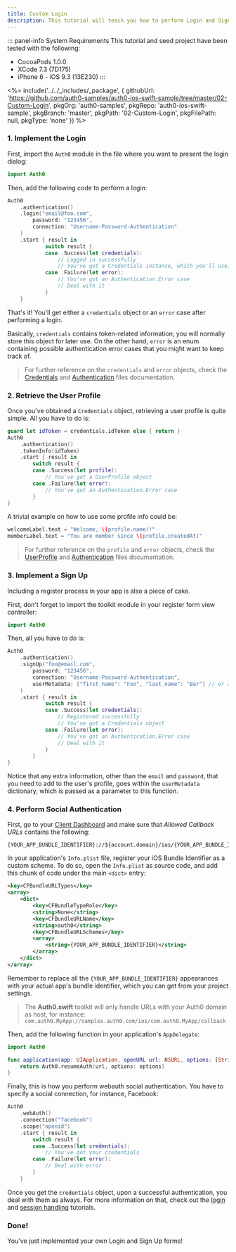```yaml
---
title: Custom Login
description: This tutorial will teach you how to perform Login and Sign Up by using your own View Controllers, without using the Lock widget interface.
---
```


::: panel-info System Requirements
This tutorial and seed project have been tested with the following:

* CocoaPods 1.0.0
* XCode 7.3 (7D175)
* iPhone 6 - iOS 9.3 (13E230)
  :::

<%= include('../../_includes/_package', {
  githubUrl: 'https://github.com/auth0-samples/auth0-ios-swift-sample/tree/master/02-Custom-Login',
  pkgOrg: 'auth0-samples',
  pkgRepo: 'auth0-ios-swift-sample',
  pkgBranch: 'master',
  pkgPath: '02-Custom-Login',
  pkgFilePath: null,
  pkgType: 'none'
}) %>

### 1. Implement the Login

First, import the `Auth0` module in the file where you want to present the login dialog:

```swift
import Auth0
```

Then, add the following code to perform a login:

```swift
Auth0
    .authentication()
    .login("email@foo.com",
        password: "123456",
        connection: "Username-Password-Authentication"
    )
    .start { result in
            switch result {
            case .Success(let credentials):
                // Logged in successfully
                // You've got a Credentials instance, which you'll use, for example, to retrieve the User Profile
            case .Failure(let error):
                // You've got an Authentication.Error case
                // Deal with it
            }
    }
```

That's it! You'll get either a `credentials` object or an `error` case after performing a login.

Basically, `credentials` contains token-related information; you will normally store this object for later use. On the other hand, `error` is an enum containing possible authentication error cases that you might want to keep track of.

> For further reference on the `credentials` and `error` objects, check the [Credentials](https://github.com/auth0/Auth0.swift/blob/master/Auth0/Authentication/Credentials.swift) and [Authentication](https://github.com/auth0/Auth0.swift/blob/master/Auth0/Authentication/Authentication.swift) files documentation.

### 2. Retrieve the User Profile

Once you've obtained a `Credentials` object, retrieving a user profile is quite simple. All you have to do is:

```swift
guard let idToken = credentials.idToken else { return }
Auth0
    .authentication()
    .tokenInfo(idToken)
    .start { result in
        switch result {
        case .Success(let profile):
            // You've got a UserProfile object
        case .Failure(let error):
            // You've got an Authentication.Error case
        }
}
```

A trivial example on how to use some profile info could be:

```swift
welcomeLabel.text = "Welcome, \(profile.name)!"
memberLabel.text = "You are member since \(profile.createdAt)"
```

> For further reference on the `profile` and `error` objects, check the [UserProfile](https://github.com/auth0/Auth0.swift/blob/master/Auth0/Authentication/UserProfile.swift) and [Authentication](https://github.com/auth0/Auth0.swift/blob/master/Auth0/Authentication/Authentication.swift) files documentation.

### 3. Implement a Sign Up

Including a register process in your app is also a piece of cake.

First, don't forget to import the toolkit module in your register form view controller:

```swift
import Auth0
```

Then, all you have to do is:

```swift
Auth0
    .authentication()
    .signUp("foo@email.com",
        password: "123456",
        connection: "Username-Password-Authentication",
        userMetadata: ["first_name": "Foo", "last_name": "Bar"] // or any extra user data you need
    )
    .start { result in
            switch result {
            case .Success(let credentials):
            	// Registered successfully
            	// You've got a Credentials object
            case .Failure(let error):
                // You've got an Authentication.Error case
                // Deal with it
            }
        }
}
```

Notice that any extra information, other than the `email` and `password`, that you need to add to the user's profile, goes within the `userMetadata` dictionary, which is passed as a parameter to this function.

### 4. Perform Social Authentication

First, go to your [Client Dashboard](${uiAppSettingsURL}/${account.clientId}/settings) and make sure that *Allowed Callback URLs* contains the following:

```shell
{YOUR_APP_BUNDLE_IDENTIFIER}://${account.domain}/ios/{YOUR_APP_BUNDLE_IDENTIFIER}/callback
```

In your application's `Info.plist` file, register your iOS Bundle Identifier as a custom scheme. To do so, open the `Info.plist` as source code, and add this chunk of code under the main `<dict>` entry:

```xml
<key>CFBundleURLTypes</key>
<array>
    <dict>
        <key>CFBundleTypeRole</key>
        <string>None</string>
        <key>CFBundleURLName</key>
        <string>auth0</string>
        <key>CFBundleURLSchemes</key>
        <array>
            <string>{YOUR_APP_BUNDLE_IDENTIFIER}</string>
        </array>
    </dict>
</array>
```

Remember to replace all the `{YOUR_APP_BUNDLE_IDENTIFIER}` appearances with your actual app's bundle identifier, which you can get from your project settings.

> The **Auth0.swift** toolkit will only handle URLs with your Auth0 domain as host, for instance: `com.auth0.MyApp://samples.auth0.com/ios/com.auth0.MyApp/callback`

Then, add the following function in your application's `AppDelegate`:

```swift
import Auth0
```

```swift
func application(app: UIApplication, openURL url: NSURL, options: [String : AnyObject]) -> Bool {
    return Auth0.resumeAuth(url, options: options)
}
```

Finally, this is how you perform webauth social authentication. You have to specify a social connection, for instance, Facebook:

```swift
Auth0
    .webAuth()
    .connection("facebook")
    .scope("openid")
    .start { result in
        switch result {
        case .Success(let credentials):
            // You've got your credentials
        case .Failure(let error):
            // Deal with error
        }
    }
```

Once you get the `credentials` object, upon a successful authentication, you deal with them as always. For more information on that, check out the [login](01-login) and [session handling](session-handling) tutorials.

### Done!

You've just implemented your own Login and Sign Up forms!

